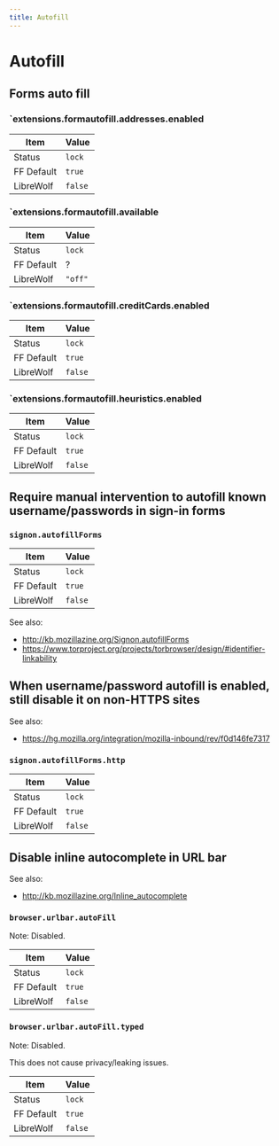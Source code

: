 ```yaml
---
title: Autofill
---
```


# Autofill

## Forms auto fill

### `extensions.formautofill.addresses.enabled

| Item       | Value |
| ---------- | ----- |
| Status     | `lock` |
| FF Default | `true` |
| LibreWolf  | `false` |

### `extensions.formautofill.available

| Item       | Value |
| ---------- | ----- |
| Status     | `lock` |
| FF Default | ? |
| LibreWolf  | `"off"` |

### `extensions.formautofill.creditCards.enabled

| Item       | Value |
| ---------- | ----- |
| Status     | `lock` |
| FF Default | `true` |
| LibreWolf  | `false` |

### `extensions.formautofill.heuristics.enabled

| Item       | Value |
| ---------- | ----- |
| Status     | `lock` |
| FF Default | `true` |
| LibreWolf  | `false` |

## Require manual intervention to autofill known username/passwords in sign-in forms

### `signon.autofillForms`

| Item       | Value |
| ---------- | ----- |
| Status     | `lock` |
| FF Default | `true` |
| LibreWolf  | `false` |

See also:

- http://kb.mozillazine.org/Signon.autofillForms
- https://www.torproject.org/projects/torbrowser/design/#identifier-linkability

## When username/password autofill is enabled, still disable it on non-HTTPS sites

See also:

- https://hg.mozilla.org/integration/mozilla-inbound/rev/f0d146fe7317

### `signon.autofillForms.http`

| Item       | Value |
| ---------- | ----- |
| Status     | `lock` |
| FF Default | `true` |
| LibreWolf  | `false` |

## Disable inline autocomplete in URL bar

See also:

- http://kb.mozillazine.org/Inline_autocomplete

### `browser.urlbar.autoFill`

Note: Disabled.

| Item       | Value |
| ---------- | ----- |
| Status     | `lock` |
| FF Default | `true` |
| LibreWolf  | `false` |

### `browser.urlbar.autoFill.typed`

Note: Disabled.

This does not cause privacy/leaking issues.

| Item       | Value |
| ---------- | ----- |
| Status     | `lock` |
| FF Default | `true` |
| LibreWolf  | `false` |
